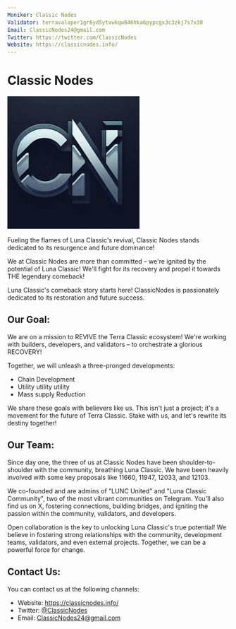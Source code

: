```yaml
---
Moniker: Classic Nodes
Validator: terravaloper1gr6yd5ytvwkqw846hka6pypcgx3c3zkj7s7x30
Email: ClassicNodes24@gmail.com
Twitter: https://twitter.com/ClassicNodes
Website: https://classicnodes.info/
---
```


# Classic Nodes

![Classic Nodes](classicnodes.jpg)

Fueling the flames of Luna Classic's revival, Classic Nodes stands dedicated to its resurgence and future dominance!

We at Classic Nodes are more than committed – we're ignited by the potential of Luna Classic! We'll fight for its recovery and propel it towards THE legendary comeback!

Luna Classic's comeback story starts here! ClassicNodes is passionately dedicated to its restoration and future success.

## Our Goal:

We are on a mission to REVIVE the Terra Classic ecosystem! We're working with builders, developers, and validators – to orchestrate a glorious RECOVERY!

Together, we will unleash a three-pronged developments:

* Chain Development
* Utility utility utility
* Mass supply Reduction

We share these goals with believers like us. This isn't just a project; it's a movement for the future of Terra Classic. Stake with us, and let's rewrite its destiny together!

## Our Team:

Since day one, the three of us at Classic Nodes have been shoulder-to-shoulder with the community, breathing Luna Classic. We have been heavily involved with some key proposals like 11660, 11947, 12033, and 12103.

We co-founded and are admins of "LUNC United" and "Luna Classic Community", two of the most vibrant communities on Telegram. You'll also find us on X, fostering connections, building bridges, and igniting the passion within the community, validators, and developers.

Open collaboration is the key to unlocking Luna Classic's true potential! We believe in fostering strong relationships with the community, development teams, validators, and even external projects. Together, we can be a powerful force for change.

## Contact Us:

You can contact us at the following channels:

- Website: https://classicnodes.info/
- Twitter: [@ClassicNodes](https://twitter.com/ClassicNodes)
- Email: ClassicNodes24@gmail.com
